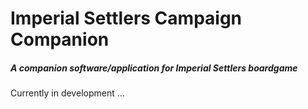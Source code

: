# Imperial Settlers Campaign Companion
##### A companion software/application for Imperial Settlers boardgame

Currently in development ...
